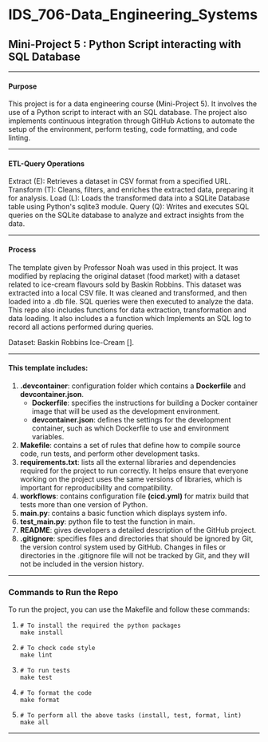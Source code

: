 # IDS_706-Data_Engineering_Systems
## Mini-Project 5 : Python Script interacting with SQL Database



***

#### Purpose

This project is for a data engineering course (Mini-Project 5). It involves the use of a Python script to interact with an SQL database. The project also implements continuous integration through GitHub Actions to automate the setup of the environment, perform testing, code formatting, and code linting.

***

#### ETL-Query Operations

Extract (E): Retrieves a dataset in CSV format from a specified URL.
Transform (T): Cleans, filters, and enriches the extracted data, preparing it for analysis.
Load (L): Loads the transformed data into a SQLite Database table using Python's sqlite3 module.
Query (Q): Writes and executes SQL queries on the SQLite database to analyze and extract insights from the data.

****

#### Process

The template given by Professor Noah was used in this project. It was modified by replacing the original dataset (food market) with a dataset related to ice-cream flavours sold by Baskin Robbins. This dataset was extracted into a local CSV file. It was cleaned and transformed, and then loaded into a .db file. SQL queries were then executed to analyze the data. This repo also includes functions for data extraction, transformation and data loading. It also includes a a function which Implements an SQL log to record all actions performed during queries.

Dataset: Baskin Robbins Ice-Cream [].

***

#### This template includes:
1. **.devcontainer**: configuration folder which contains a **Dockerfile** and **devcontainer.json**.
   - **Dockerfile**: specifies the instructions for building a Docker container image that will be used as the development environment.
   - **devcontainer.json**: defines the settings for the development container, such as which Dockerfile to use and environment variables.
3. **Makefile**: contains a set of rules that define how to compile source code, run tests, and perform other development tasks. 
4. **requirements.txt**: lists all the external libraries and dependencies required for the project to run correctly. It helps ensure that everyone working on the project uses the same versions of libraries, which is important for reproducibility and compatibility.
5. **workflows**: contains configuration file **(cicd.yml)** for matrix build that tests more than one version of Python.
6. **main.py**: contains a basic function which displays system info.
7. **test_main.py**: python file to test the function in main.
8. **README**: gives developers a detailed description of the GitHub project.
9. **.gitignore**: specifies files and directories that should be ignored by Git, the version control system used by GitHub. Changes in files or directories in the .gitignore file will not be tracked by Git, and they will not be included in the version history.

***

### Commands to Run the Repo

To run the project, you can use the Makefile and follow these commands:
1. ```
   # To install the required the python packages
   make install
   ```
2. ```
   # To check code style
   make lint
   ```
3. ```
   # To run tests
   make test
   ```
4. ```
   # To format the code
   make format
   ```
5. ```
   # To perform all the above tasks (install, test, format, lint)
   make all
   ```

***
